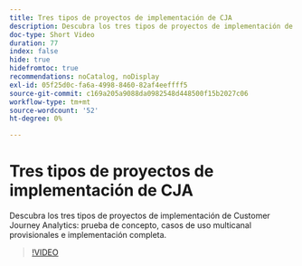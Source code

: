 ```yaml
---
title: Tres tipos de proyectos de implementación de CJA
description: Descubra los tres tipos de proyectos de implementación de Customer Journey Analytics, la prueba de concepto, los casos de uso multicanal provisionales y la implementación completa.
doc-type: Short Video
duration: 77
index: false
hide: true
hidefromtoc: true
recommendations: noCatalog, noDisplay
exl-id: 05f25d0c-fa6a-4998-8460-82af4eeffff5
source-git-commit: c169a205a9088da0982548d448500f15b2027c06
workflow-type: tm+mt
source-wordcount: '52'
ht-degree: 0%

---
```


# Tres tipos de proyectos de implementación de CJA

Descubra los tres tipos de proyectos de implementación de Customer Journey Analytics: prueba de concepto, casos de uso multicanal provisionales e implementación completa.

<!-- 62_S113_3442460_77_three-types-of-cja-implementation-projects -->
>[!VIDEO](https://video.tv.adobe.com/v/3458341/?learn=on&enablevpops=true)
